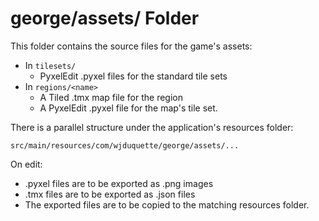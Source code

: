 # george/assets/ Folder

This folder contains the source files for the game's assets:

- In `tilesets/`
  - PyxelEdit .pyxel files for the standard tile sets
- In `regions/<name>`
  - A Tiled .tmx map file for the region
  - A PyxelEdit .pyxel file for the map's tile set.


There is a parallel structure under the application's resources folder:

    src/main/resources/com/wjduquette/george/assets/...

On edit:

- .pyxel files are to be exported as .png images
- .tmx files are to be exported as .json files
- The exported files are to be copied to the matching resources folder.

